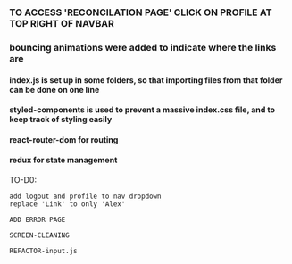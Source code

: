 #

### TO ACCESS 'RECONCILATION PAGE' CLICK ON PROFILE AT TOP RIGHT OF NAVBAR

### bouncing animations were added to indicate where the links are

#### index.js is set up in some folders, so that importing files from that folder can be done on one line

#### styled-components is used to prevent a massive index.css file, and to keep track of styling easily

#### react-router-dom for routing

#### redux for state management

TO-D0:

    add logout and profile to nav dropdown
    replace 'Link' to only 'Alex'

    ADD ERROR PAGE

    SCREEN-CLEANING

    REFACTOR-input.js

